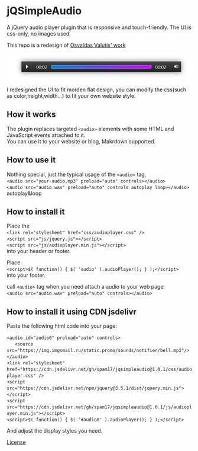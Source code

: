 # jQSimpleAudio
A jQuery audio player plugin that is responsive and touch-friendly. The UI is css-only, no images used.  

This repo is a redesign of <a title="Osvaldas Valutis' work" href="https://tympanus.net/codrops/2012/12/04/responsive-touch-friendly-audio-player/">Osvaldas Valutis' work</a>  

![jQSimpleAudio demo image](https://raw.githubusercontent.com/Spam17/jQSimpleAudio/master/img/cover.jpg)

I redesigned the UI to fit morden flat design, you can modify the css(such as color,height,width...) to fit your own website style.  

## How it works
The plugin replaces targeted `<audio>` elements with some HTML and JavaScript events attached to it.  
You can use it to your website or blog, Makrdown supported.  

## How to use it
Nothing special, just the typical usage of the `<audio>` tag.  
`<audio src="your-audio.mp3" preload="auto" controls></audio>`  
`<audio src="audio.wav" preload="auto" controls autoplay loop></audio>` autoplay&loop  

## How to install it
Place the  
`<link rel="stylesheet" href="css/audioplayer.css" />`  
`<script src="js/jquery.js"></script>`  
`<script src="js/audioplayer.min.js"></script>`   
into your header or footer.  

Place  
`<script>$( function() { $( 'audio' ).audioPlayer(); } );</script>`  
into your footer.  

call `<audio>` tag when you need attach a audio to your web page.  
`<audio src="audio.wav" preload="auto" controls></audio>`  


## How to install it using CDN jsdelivr 
Paste the following html code into your page: 

`<audio id="audio0" preload="auto" controls>`  
`	<source src="https://img.imgsmail.ru/static.promo/sounds/notifier/bell.mp3"/>`  
`</audio>`  
`<link rel="stylesheet" href="https://cdn.jsdelivr.net/gh/spam17/jqsimpleaudio@1.0.1/css/audioplayer.css" />`  
`<script src="https://cdn.jsdelivr.net/npm/jquery@3.5.1/dist/jquery.min.js"></script>`  
`<script src="https://cdn.jsdelivr.net/gh/spam17/jqsimpleaudio@1.0.1/js/audioplayer.min.js"></script>`  
`<script>$( function() { $( '#audio0' ).audioPlayer(); } );</script>`   

And adjust the display styles you need.


<a title="License" href="https://creativecommons.org/licenses/by-nc-sa/3.0/">License</a>  

